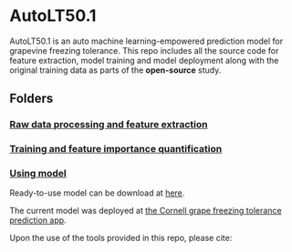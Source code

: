# AutoLT50.1
AutoLT50.1 is an auto machine learning-empowered prediction model for grapevine freezing tolerance. This repo includes all the source code for feature extraction, model training and model deployment along with the original training data as parts of the __open-source__ study.
## Folders
### [Raw data processing and feature extraction](https://github.com/imbaterry11/AutoLT50.1/tree/main/Raw%20data%20processing%20and%20feature%20extraction)

### [Training and feature importance quantification](https://github.com/imbaterry11/AutoLT50.1/tree/main/Training%20and%20feature%20importance%20quantification)

### [Using model](https://github.com/imbaterry11/AutoLT50.1/tree/main/Using%20model)
Ready-to-use model can be download at [here](https://drive.google.com/drive/folders/1ZUXO9TCKzXt9-r7k1gZ5Oj0VDRyFb12N?usp=sharing).

The current model was deployed at [the Cornell grape freezing tolerance prediction app](https://grapecoldhardiness.shinyapps.io/grape_freezing_tolerance/).

Upon the use of the tools provided in this repo, please cite:  
